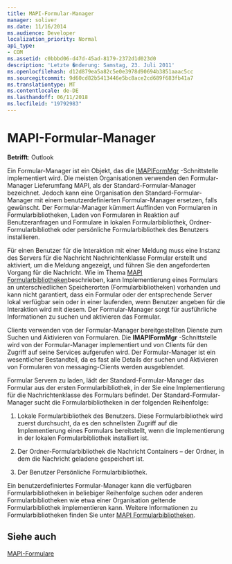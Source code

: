 ```yaml
---
title: MAPI-Formular-Manager
manager: soliver
ms.date: 11/16/2014
ms.audience: Developer
localization_priority: Normal
api_type:
- COM
ms.assetid: c0bbbd06-d47d-45ad-8179-2372d1d023d0
description: 'Letzte �nderung: Samstag, 23. Juli 2011'
ms.openlocfilehash: d12d879ea5a82c5e0e3978d90694b3851aaac5cc
ms.sourcegitcommit: 9d60cd82b5413446e5bc8ace2cd689f683fb41a7
ms.translationtype: MT
ms.contentlocale: de-DE
ms.lasthandoff: 06/11/2018
ms.locfileid: "19792983"
---
```

# <a name="mapi-form-manager"></a>MAPI-Formular-Manager

  
  
**Betrifft**: Outlook 
  
Ein Formular-Manager ist ein Objekt, das die [IMAPIFormMgr](imapiformmgriunknown.md) -Schnittstelle implementiert wird. Die meisten Organisationen verwenden den Formular-Manager Lieferumfang MAPI, als der Standard-Formular-Manager bezeichnet. Jedoch kann eine Organisation den Standard-Formular-Manager mit einem benutzerdefinierten Formular-Manager ersetzen, falls gewünscht. Der Formular-Manager kümmert Auffinden von Formularen in Formularbibliotheken, Laden von Formularen in Reaktion auf Benutzeranfragen und Formulare in lokalen Formularbibliothek, Ordner-Formularbibliothek oder persönliche Formularbibliothek des Benutzers installieren. 
  
Für einen Benutzer für die Interaktion mit einer Meldung muss eine Instanz des Servers für die Nachricht Nachrichtenklasse Formular erstellt und aktiviert, um die Meldung angezeigt, und führen Sie den angeforderten Vorgang für die Nachricht. Wie im Thema [MAPI Formularbibliotheken](mapi-form-libraries.md)beschrieben, kann Implementierung eines Formulars an unterschiedlichen Speicherorten (Formularbibliotheken) vorhanden und kann nicht garantiert, dass ein Formular oder der entsprechende Server lokal verfügbar sein oder in einer laufenden, wenn Benutzer angeben für die Interaktion wird mit diesem. Der Formular-Manager sorgt für ausführliche Informationen zu suchen und aktivieren das Formular.
  
Clients verwenden von der Formular-Manager bereitgestellten Dienste zum Suchen und Aktivieren von Formularen. Die **IMAPIFormMgr** -Schnittstelle wird von der Formular-Manager implementiert und von Clients für den Zugriff auf seine Services aufgerufen wird. Der Formular-Manager ist ein wesentlicher Bestandteil, da es fast alle Details der suchen und Aktivieren von Formularen von messaging-Clients werden ausgeblendet. 
  
Formular Servern zu laden, lädt der Standard-Formular-Manager das Formular aus der ersten Formularbibliothek, in der Sie eine Implementierung für die Nachrichtenklasse des Formulars befindet. Der Standard-Formular-Manager sucht die Formularbibliotheken in der folgenden Reihenfolge:
  
1. Lokale Formularbibliothek des Benutzers. Diese Formularbibliothek wird zuerst durchsucht, da es den schnellsten Zugriff auf die Implementierung eines Formulars bereitstellt, wenn die Implementierung in der lokalen Formularbibliothek installiert ist.
    
2. Der Ordner-Formularbibliothek die Nachricht Containers – der Ordner, in dem die Nachricht geladene gespeichert ist.
    
3. Der Benutzer Persönliche Formularbibliothek.
    
Ein benutzerdefiniertes Formular-Manager kann die verfügbaren Formularbibliotheken in beliebiger Reihenfolge suchen oder anderen Formularbibliotheken wie etwa einer Organisation geltende Formularbibliothek implementieren kann. Weitere Informationen zu Formularbibliotheken finden Sie unter [MAPI Formularbibliotheken](mapi-form-libraries.md). 
  
## <a name="see-also"></a>Siehe auch



[MAPI-Formulare](mapi-forms.md)

